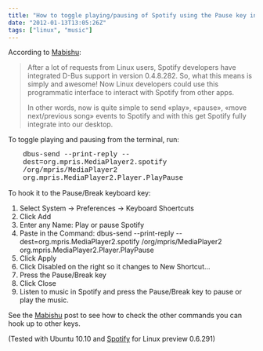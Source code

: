 ```yaml
---
title: "How to toggle playing/pausing of Spotify using the Pause key in Ubuntu"
date: "2012-01-13T13:05:26Z"
tags: ["linux", "music"]
---
```


<p>According to <a href="http://www.mabishu.com/blog/2010/11/15/playing-with-d-bus-interface-of-spotify-for-linux/" target="_self" title="Playing with D-Bus interface of Spotify for Linux">Mabishu</a>:</p>
<blockquote>
<p>After a lot of requests from Linux users, Spotify developers have integrated D-Bus support&nbsp;in version 0.4.8.282. So, what this means is simply and awesome! Now Linux developers could use this programmatic interface to interact with Spotify from other apps.</p>
<p>In other words, now is quite simple to send «play», «pause», «move next/previous song» events to Spotify and with this get Spotify fully integrate into our desktop.</p>
</blockquote>
<p>To toggle playing and pausing from the terminal, run:</p>
<p style="padding-left: 30px;"><span style="font-family: 'courier new', courier;">dbus-send --print-reply --dest=org.mpris.MediaPlayer2.spotify /org/mpris/MediaPlayer2 org.mpris.MediaPlayer2.Player.PlayPause</span></p>
<p>To hook it to the Pause/Break keyboard key:</p>
<ol>
<li>Select System -&gt; Preferences -&gt; Keyboard Shoertcuts</li>
<li>Click Add</li>
<li>Enter any Name: Play or pause Spotify</li>
<li>Paste in the Command:&nbsp;dbus-send --print-reply --dest=org.mpris.MediaPlayer2.spotify /org/mpris/MediaPlayer2 org.mpris.MediaPlayer2.Player.PlayPause</li>
<li>Click Apply</li>
<li>Click Disabled on the right so it changes to New Shortcut...</li>
<li>Press the Pause/Break key</li>
<li>Click Close</li>
<li>Listen to music in Spotify and press the Pause/Break key to pause or play the music.</li>
</ol>
<p>See the&nbsp;<a href="http://www.mabishu.com/blog/2010/11/15/playing-with-d-bus-interface-of-spotify-for-linux/" target="_self" title="Playing with D-Bus interface of Spotify for Linux">Mabishu</a>&nbsp;post to see how to check the other commands you can hook up to other keys.</p>
<p>(Tested with Ubuntu 10.10 and <a href="http://www.spotify.com/fi/download/previews/" target="_self">Spotify</a>&nbsp;for Linux preview 0.6.291)</p>
